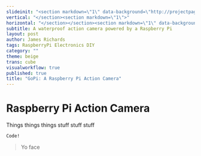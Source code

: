 ```yaml
---
slideinit: "<section markdown=\"1\" data-background=\"http://projectpages.github.io/project-pages/img/slidebackground.png\"><section markdown=\"1\">"
vertical: "</section><section markdown=\"1\">"
horizontal: "</section></section><section markdown=\"1\" data-background=\"http://projectpages.github.io/project-pages/img/slidebackground.png\"><section markdown=\"1\">"
subtitle: A waterproof action camera powered by a Raspberry Pi
layout: post
author: James Richards
tags: RaspberryPi Electronics DIY
category: ""
theme: beige
trans: cube
visualworkflow: true
published: true
title: "GoPi: A Raspberry Pi Action Camera"
---
```





# Raspberry Pi Action Camera

Things
things
things
stuff
stuff
stuff
```
Code!
```
> Yo face



